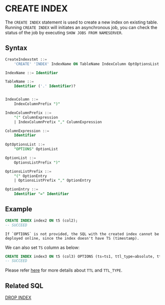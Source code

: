 # CREATE INDEX

The `CREATE INDEX` statement is used to create a new index on existing table. Running `CREATE INDEX` will initiates an asynchronous job, you can check the status of the job by executing `SHOW JOBS FROM NAMESERVER`.

## Syntax

```sql
CreateIndexstmt ::=
    'CREATE' 'INDEX' IndexName ON TableName IndexColumn OptOptionsList

IndexName ::= Identifier

TableName ::=
    Identifier ('.' Identifier)?


IndexColumn ::=
    IndexColumnPrefix ")"

IndexColumnPrefix ::=
    "(" ColumnExpression
    | IndexColumnPrefix "," ColumnExpression

ColumnExpression ::=
    Identifier
     
OptOptionsList ::=
    "OPTIONS" OptionList

OptionList ::=
    OptionsListPrefix ")"

OptionsListPrefix ::=
    "(" OptionEntry
    | OptionsListPrefix "," OptionEntry

OptionEntry ::=
    Identifier "=" Identifier

```



## **Example**
```SQL
CREATE INDEX index2 ON t5 (col2);
-- SUCCEED
```
```{note}
If `OPTIONS` is not provided, the SQL with the created index cannot be deployed online, since the index doesn't have TS (timestamp).
```
We can also set `TS` column as below:
```SQL
CREATE INDEX index3 ON t5 (col3) OPTIONS (ts=ts1, ttl_type=absolute, ttl=30d);
-- SUCCEED
```
Please refer [here](./CREATE_TABLE_STATEMENT.md) for more details about `TTL` and `TTL_TYPE`.

## Related SQL

[DROP INDEX](./DROP_INDEX_STATEMENT.md)
